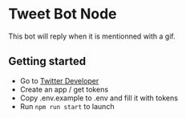 # Tweet Bot Node

This bot will reply when it is mentionned with a gif.

## Getting started 

- Go to [Twitter Developer](https://developer.twitter.com/en/apps) 
- Create an app / get tokens
- Copy .env.example to .env and fill it with tokens
- Run `npm run start` to launch